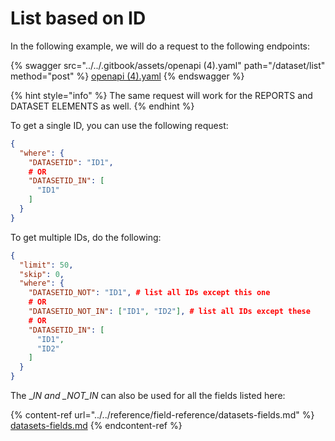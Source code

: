 # List based on ID

In the following example, we will do a request to the following endpoints:

{% swagger src="../../.gitbook/assets/openapi (4).yaml" path="/dataset/list" method="post" %}
[openapi (4).yaml](<../../.gitbook/assets/openapi (4).yaml>)
{% endswagger %}

{% hint style="info" %}
The same request will work for the REPORTS and DATASET ELEMENTS as well.
{% endhint %}

To get a single ID, you can use the following request:

```json
{
  "where": {
    "DATASETID": "ID1",
    # OR
    "DATASETID_IN": [
      "ID1"
    ]
  }
}
```

To get multiple IDs, do the following:

```json
{
  "limit": 50,
  "skip": 0,
  "where": {
    "DATASETID_NOT": "ID1", # list all IDs except this one
    # OR
    "DATASETID_NOT_IN": ["ID1", "ID2"], # list all IDs except these
    # OR
    "DATASETID_IN": [
      "ID1",
      "ID2"
    ]
  }
}
```

The \__IN and \_NOT\_IN_ can also be used for all the fields listed here:

{% content-ref url="../../reference/field-reference/datasets-fields.md" %}
[datasets-fields.md](../../reference/field-reference/datasets-fields.md)
{% endcontent-ref %}
